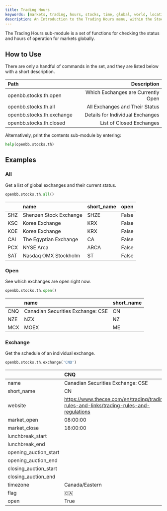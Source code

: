 ```yaml
---
title: Trading Hours
keywords: [markets, trading, hours, stocks, time, global, world, location, open, close, exchange, how to, usage, examples]
description: An Introduction to the Trading Hours menu, within the Stocks menu. This set of features displays the status of international markets.
---
```




The Trading Hours sub-module is a set of functions for checking the status and hours of operation for markets globally.

## How to Use

There are only a handful of commands in the set, and they are listed below with a short description.

|Path |Description |
|:-----|----------:|
|openbb.stocks.th.open | Which Exchanges are Currently Open |
|openbb.stocks.th.all | All Exchanges and Their Status |
|openbb.stocks.th.exchange | Details for Individual Exchanges |
|openbb.stocks.th.closed | List of Closed Exchanges |

Alternatively, print the contents sub-module by entering:

```python
help(openbb.stocks.th)
```

## Examples

### All

Get a list of global exchanges and their current status.

```python
openbb.stocks.th.all()
```

|     | name                   | short_name   | open   |
|:----|:-----------------------|:-------------|:-------|
| SHZ | Shenzen Stock Exchange | SHZE         | False  |
| KSC | Korea Exchange         | KRX          | False  |
| KOE | Korea Exchange         | KRX          | False  |
| CAI | The Egyptian Exchange  | CA           | False  |
| PCX | NYSE Arca              | ARCA         | False  |
| SAT | Nasdaq OMX Stockholm   | ST           | False  |

### Open

See which exchanges are open right now.

```python
openbb.stocks.th.open()
```

|     | name                              | short_name   |
|:----|:----------------------------------|:-------------|
| CNQ | Canadian Securities Exchange: CSE | CN           |
| NZE | NZX                               | NZ           |
| MCX | MOEX                              | ME           |

### Exchange

Get the schedule of an individual exchange.

```python
openbb.stocks.th.exchange('CNQ')
```

|                       | CNQ                                                                                     |
|:----------------------|:----------------------------------------------------------------------------------------|
| name                  | Canadian Securities Exchange: CSE                                                       |
| short_name            | CN                                                                                      |
| website               | https://www.thecse.com/en/trading/trading-rules-and-links/trading-rules-and-regulations |
| market_open           | 08:00:00                                                                                |
| market_close          | 18:00:00                                                                                |
| lunchbreak_start      |                                                                                         |
| lunchbreak_end        |                                                                                         |
| opening_auction_start |                                                                                         |
| opening_auction_end   |                                                                                         |
| closing_auction_start |                                                                                         |
| closing_auction_end   |                                                                                         |
| timezone              | Canada/Eastern                                                                          |
| flag                  | 🇨🇦                                                                                      |
| open                  | True                                                                                    |
